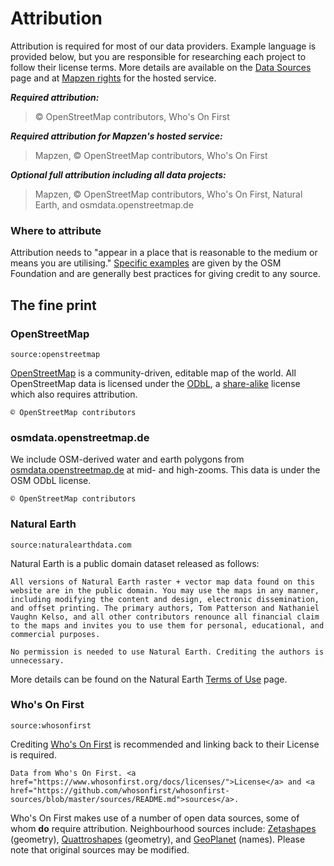 # Attribution

Attribution is required for most of our data providers. Example language is provided below, but you are responsible for researching each project to follow their license terms. More details are available on the [Data Sources](data-sources.md) page and at [Mapzen rights](https://mapzen.com/rights) for the hosted service.

***Required attribution:***

> © OpenStreetMap contributors, Who's On First

***Required attribution for Mapzen's hosted service:***

> Mapzen, © OpenStreetMap contributors, Who's On First

***Optional full attribution including all data projects:***

> Mapzen, © OpenStreetMap contributors, Who's On First, Natural Earth, and osmdata.openstreetmap.de

### Where to attribute

Attribution needs to "appear in a place that is reasonable to the medium or means you are utilising." [Specific examples](https://wiki.osmfoundation.org/wiki/License#Where_to_put_it.3F) are given by the OSM Foundation and are generally best practices for giving credit to any source.

## The fine print

### OpenStreetMap

`source:openstreetmap`

[OpenStreetMap](https://www.openstreetmap.org/) is a community-driven, editable map of the world.  All OpenStreetMap data is licensed under the [ODbL](https://opendatacommons.org/licenses/odbl/), a [share-alike](https://en.wikipedia.org/wiki/Share-alike) license which also requires attribution.

```
© OpenStreetMap contributors
```


### osmdata.openstreetmap.de

We include OSM-derived water and earth polygons from [osmdata.openstreetmap.de](https://osmdata.openstreetmap.de) at mid- and high-zooms. This data is under the OSM ODbL license.

```
© OpenStreetMap contributors
```


### Natural Earth

`source:naturalearthdata.com`

Natural Earth is a public domain dataset released as follows:

```
All versions of Natural Earth raster + vector map data found on this
website are in the public domain. You may use the maps in any manner,
including modifying the content and design, electronic dissemination,
and offset printing. The primary authors, Tom Patterson and Nathaniel
Vaughn Kelso, and all other contributors renounce all financial claim
to the maps and invites you to use them for personal, educational, and
commercial purposes.

No permission is needed to use Natural Earth. Crediting the authors is
unnecessary.
```

More details can be found on the Natural Earth [Terms of Use](http://www.naturalearthdata.com/about/terms-of-use/) page.


### Who's On First

`source:whosonfirst`

Crediting [Who's On First](https://www.whosonfirst.org) is recommended and linking back to their License is required.

```
Data from Who's On First. <a href="https://www.whosonfirst.org/docs/licenses/">License</a> and <a href="https://github.com/whosonfirst/whosonfirst-sources/blob/master/sources/README.md">sources</a>.
```

Who's On First makes use of a number of open data sources, some of whom **do** require attribution. Neighbourhood sources include: [Zetashapes](https://github.com/whosonfirst/whosonfirst-data/blob/master/LICENSE.md#zetashapes) (geometry), [Quattroshapes](https://github.com/whosonfirst/whosonfirst-data/blob/master/LICENSE.md#quattroshapes) (geometry), and [GeoPlanet](https://github.com/whosonfirst/whosonfirst-data/blob/master/LICENSE.md#geoplanet) (names). Please note that original sources may be modified.

